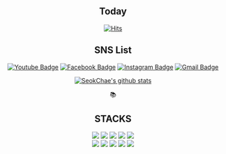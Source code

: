 
<div align=center><h2>Today</h2></div>
<div align=center>

[![Hits](https://hits.seeyoufarm.com/api/count/incr/badge.svg?url=https%3A%2F%2Fgithub.com%2Fseokchae05&count_bg=%2379C83D&title_bg=%23555555&icon=&icon_color=%23E7E7E7&title=hits&edge_flat=false)](https://hits.seeyoufarm.com) 

</div>

<div align=center><h2>SNS List</h2></div>

<div align=center>

[![Youtube Badge](https://img.shields.io/badge/Youtube-ff0000?style=flat-square&logo=youtube&link=https://www.youtube.com/channel/UCaCLyExIXezaafw5Hu_EKpQ)]([https://www.youtube.com/c/kyleschool](https://www.youtube.com/channel/UCaCLyExIXezaafw5Hu_EKpQ)) 
[![Facebook Badge](https://img.shields.io/badge/-Facebook-1877f2?style=flat-square&logo=facebook&logoColor=white&link=https://www.facebook.com/profile.php?id=100007878783861)](https://www.facebook.com/profile.php?id=100007878783861) 
[![Instagram Badge](https://img.shields.io/badge/-Instagram-dd2a7b?style=flat-square&logo=instagram&logoColor=white&link=https://www.instagram.com/lsc9805/)](https://www.instagram.com/lsc9805/) 
[![Gmail Badge](https://img.shields.io/badge/-Gmail-d14836?style=flat-square&logo=Gmail&logoColor=white&link=mailto:sclee98@inha.edu)](mailto:sclee98@inha.edu)
</div>

<div display=flex align=center>

[![SeokChae's github stats](https://github-readme-stats.vercel.app/api?username=seokchae05&count_private=true&theme=tokyonight&show_icons=true)](https://github.com/SeokChae05)

</div>
  <div align=center>📚<h2>STACKS</h2></div>

<div align=center> 
  <img src="https://img.shields.io/badge/python-3776AB?style=flat-square&logo=python&logoColor=white"> 
  <img src="https://img.shields.io/badge/html5-E34F26?style=flat-square&logo=html5&logoColor=white"> 
  <img src="https://img.shields.io/badge/css-1572B6?style=flat-square&logo=css3&logoColor=white"> 
  <img src="https://img.shields.io/badge/javascript-F7DF1E?style=flat-square&logo=javascript&logoColor=black">
  <img src="https://img.shields.io/badge/react-61DAFB?style=flat-square&logo=react&logoColor=black"> 
  <br>
 
  <img src="https://img.shields.io/badge/mysql-4479A1?style=flat-square&logo=mysql&logoColor=white"> 
  <img src="https://img.shields.io/badge/flask-000000?style=flat-square&logo=flask&logoColor=white">
  <img src="https://img.shields.io/badge/linux-FCC624?style=flat-square&logo=linux&logoColor=black"> 
  <img src="https://img.shields.io/badge/github-181717?style=flat-square&logo=github&logoColor=white">
  <img src="https://img.shields.io/badge/git-F05032?style=flat-square&logo=git&logoColor=white">
  <br>
</div>
</div>

<!--
